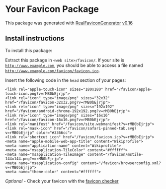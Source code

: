 # Your Favicon Package

This package was generated with [RealFaviconGenerator](https://realfavicongenerator.net/) [v0.16](https://realfavicongenerator.net/change_log#v0.16)

## Install instructions

To install this package:

Extract this package in <code>&lt;web site&gt;/favicon/</code>. If your site is <code>http://www.example.com</code>, you should be able to access a file named <code>http://www.example.com/favicon/favicon.ico</code>.

Insert the following code in the `head` section of your pages:

    <link rel="apple-touch-icon" sizes="180x180" href="/favicon/apple-touch-icon.png?v=rMB0bEjrjp">
    <link rel="icon" type="image/png" sizes="32x32" href="/favicon/favicon-32x32.png?v=rMB0bEjrjp">
    <link rel="icon" type="image/png" sizes="192x192" href="/favicon/android-chrome-192x192.png?v=rMB0bEjrjp">
    <link rel="icon" type="image/png" sizes="16x16" href="/favicon/favicon-16x16.png?v=rMB0bEjrjp">
    <link rel="manifest" href="/favicon/site.webmanifest?v=rMB0bEjrjp">
    <link rel="mask-icon" href="/favicon/safari-pinned-tab.svg?v=rMB0bEjrjp" color="#3366cc">
    <link rel="shortcut icon" href="/favicon/favicon.ico?v=rMB0bEjrjp">
    <meta name="apple-mobile-web-app-title" content="Wikiprofile">
    <meta name="application-name" content="Wikiprofile">
    <meta name="msapplication-TileColor" content="#ffffff">
    <meta name="msapplication-TileImage" content="/favicon/mstile-144x144.png?v=rMB0bEjrjp">
    <meta name="msapplication-config" content="/favicon/browserconfig.xml?v=rMB0bEjrjp">
    <meta name="theme-color" content="#ffffff">

*Optional* - Check your favicon with the [favicon checker](https://realfavicongenerator.net/favicon_checker)